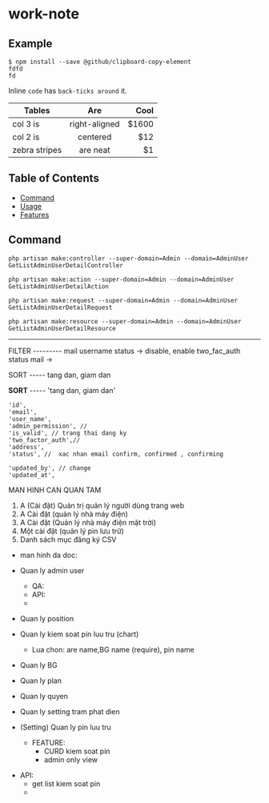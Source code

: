 # work-note

## Example

```
$ npm install --save @github/clipboard-copy-element
fdfd
fd
```

Inline `code` has `back-ticks around` it.

| Tables        |      Are      |  Cool |
| ------------- | :-----------: | ----: |
| col 3 is      | right-aligned | $1600 |
| col 2 is      |   centered    |   $12 |
| zebra stripes |   are neat    |    $1 |

## Table of Contents
- [Command](#command)
- [Usage](#usage)
- [Features](#features)


## Command
```
php artisan make:controller --super-domain=Admin --domain=AdminUser GetListAdminUserDetailController
```
```
php artisan make:action --super-domain=Admin --domain=AdminUser GetListAdminUserDetailAction
```
```
php artisan make:request --super-domain=Admin --domain=AdminUser GetListAdminUserDetailRequest 
```
```
php artisan make:resource --super-domain=Admin --domain=AdminUser GetListAdminUserDetailResource
```



-----



FILTER ---------
mail
username
status  -> disable, enable
two_fac_auth
status mail -> 

SORT -----
tang dan, giam dan


**SORT** -----
'tang dan, giam dan'


    'id',
    'email',
    'user_name',
    'admin_permission', //
    'is_valid', // trang thai dang ky
    'two_factor_auth',//
    'address',
    'status', //  xac nhan email confirm, confirmed , confirming

    'updated_by', // change
    'updated_at',


MAN HINH CAN QUAN TAM
1. A (Cài đặt) Quản trị quản lý người dùng trang web
2. A Cài đặt (quản lý nhà máy điện)
3. A Cài đặt (Quản lý nhà máy điện mặt trời)
4. Một cài đặt (quản lý pin lưu trữ)
5. Danh sách mục đăng ký CSV


- man hinh da doc:
 -  Quan ly admin user
    + QA:
    + API:
    + 

 -  Quan ly position
 -  Quan ly kiem soat pin luu tru (chart)
    + Lua chon: are name,BG name (require), pin name
 -  Quan ly BG
 -  Quan ly plan
 -  Quan ly quyen
 -  Quan ly setting tram phat dien

 - (Setting) Quan ly pin luu tru
   + FEATURE: 
      +  CURD kiem soat pin
      +  admin only view

  + API:
      +  get list kiem soat pin
      +  
